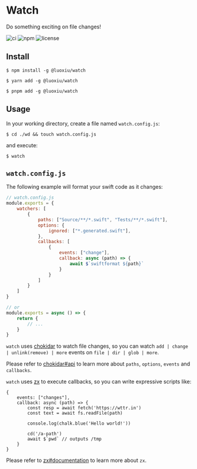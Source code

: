 # Watch

Do something exciting on file changes!

![ci](https://img.shields.io/github/workflow/status/luoxiu/watch/CI)
![npm](https://img.shields.io/npm/v/@luoxiu/watch)
![license](https://img.shields.io/github/license/luoxiu/watch)

## Install

```
$ npm install -g @luoxiu/watch

$ yarn add -g @luoxiu/watch

$ pnpm add -g @luoxiu/watch
```

## Usage

In your working directory, create a file named `watch.config.js`:

```
$ cd ./wd && touch watch.config.js
```

and execute:

```
$ watch
```

## `watch.config.js`

The following example will format your swift code as it changes:

```js
// watch.config.js
module.exports = {
    watchers: [ 
        {
            paths: ["Source/**/*.swift", "Tests/**/*.swift"],
            options: {
                ignored: ["*.generated.swift"],
            },
            callbacks: [
                {
                    events: ["change"],
                    callback: async (path) => {
                        await $`swiftformat ${path}`
                    }
                }
            ]
        }
    ]
}

// or
module.exports = async () => {
    return {
        // ...
    }
}
```

`watch` uses [chokidar](https://github.com/paulmillr/chokidar) to watch file changes, so you can watch `add | change | unlink(remove) | more` events on `file | dir | glob | more`. 

Please refer to [chokidar#api](https://github.com/paulmillr/chokidar#api) to learn more about `paths`, `options`, `events` and `callbacks`.

`watch` uses [zx](https://github.com/google/zx) to execute callbacks, so you can write expressive scripts like:

```
{
    events: ["changes"],
    callback: async (path) => {
        const resp = await fetch('https://wttr.in')
        const text = await fs.readFile(path)

        console.log(chalk.blue('Hello world!'))

        cd('/a-path')
        await $`pwd` // outputs /tmp
    }
}
```

Please refer to [zx#documentation](https://github.com/google/zx#documentation) to learn more about `zx`.
